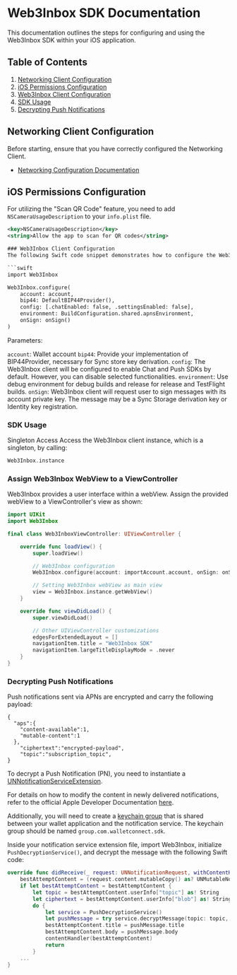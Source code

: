 # Web3Inbox SDK Documentation

This documentation outlines the steps for configuring and using the Web3Inbox SDK within your iOS application.

## Table of Contents

1. [Networking Client Configuration](#networking-client-configuration)
2. [iOS Permissions Configuration](#ios-permissions-configuration)
3. [Web3Inbox Client Configuration](#web3inbox-client-configuration)
4. [SDK Usage](#sdk-usage)
5. [Decrypting Push Notifications](#decrypting-push-notifications)

## Networking Client Configuration

Before starting, ensure that you have correctly configured the Networking Client.

- [Networking Configuration Documentation](../core/networking-configuration.md)

## iOS Permissions Configuration

For utilizing the "Scan QR Code" feature, you need to add `NSCameraUsageDescription` to your `info.plist` file.

```xml
<key>NSCameraUsageDescription</key>
<string>Allow the app to scan for QR codes</string>

### Web3Inbox Client Configuration
The following Swift code snippet demonstrates how to configure the Web3Inbox Client.

```swift
import Web3Inbox

Web3Inbox.configure(
    account: account,
    bip44: DefaultBIP44Provider(),
    config: [.chatEnabled: false, .settingsEnabled: false],
    environment: BuildConfiguration.shared.apnsEnvironment,
    onSign: onSign()
)
```
Parameters:

`account`: Wallet account
`bip44`: Provide your implementation of BIP44Provider, necessary for Sync store key derivation.
`config`: The Web3Inbox client will be configured to enable Chat and Push SDKs by default. However, you can disable selected functionalities.
`environment`: Use debug environment for debug builds and release for release and TestFlight builds.
`onSign`: Web3Inbox client will request user to sign messages with its account private key. The message may be a Sync Storage derivation key or Identity key registration.

### SDK Usage
Singleton Access
Access the Web3Inbox client instance, which is a singleton, by calling:

```swift
Web3Inbox.instance
```

### Assign Web3Inbox WebView to a ViewController
Web3Inbox provides a user interface within a webView. Assign the provided webView to a ViewController's view as shown:
```swift
import UIKit
import Web3Inbox

final class Web3InboxViewController: UIViewController {

    override func loadView() {
        super.loadView()

        // Web3Inbox configuration
        Web3Inbox.configure(account: importAccount.account, onSign: onSing)

        // Setting Web3Inbox webView as main view
        view = Web3Inbox.instance.getWebView()
    }

    override func viewDidLoad() {
        super.viewDidLoad()

        // Other UIViewController customizations
        edgesForExtendedLayout = []
        navigationItem.title = "Web3Inbox SDK"
        navigationItem.largeTitleDisplayMode = .never
    }
}

```

### Decrypting Push Notifications

Push notifications sent via APNs are encrypted and carry the following payload:

```
{
  "aps":{
    "content-available":1,
    "mutable-content":1
  },
    "ciphertext":"encrypted-payload",
    "topic":"subscription_topic",
}
```

To decrypt a Push Notification (PN), you need to instantiate a [UNNotificationServiceExtension](https://developer.apple.com/documentation/usernotifications/unnotificationserviceextension). 

For details on how to modify the content in newly delivered notifications, refer to the official Apple Developer Documentation [here](https://developer.apple.com/documentation/usernotifications/modifying_content_in_newly_delivered_notifications).

Additionally, you will need to create a [keychain group](https://developer.apple.com/documentation/security/keychain_services/keychain_items/sharing_access_to_keychain_items_among_a_collection_of_apps) that is shared between your wallet application and the notification service. The keychain group should be named `group.com.walletconnect.sdk`.

Inside your notification service extension file, import Web3Inbox, initialize `PushDecryptionService()`, and decrypt the message with the following Swift code:

```swift
override func didReceive(_ request: UNNotificationRequest, withContentHandler contentHandler: @escaping (UNNotificationContent) -> Void) {
    bestAttemptContent = (request.content.mutableCopy() as? UNMutableNotificationContent)
    if let bestAttemptContent = bestAttemptContent {
        let topic = bestAttemptContent.userInfo["topic"] as! String
        let ciphertext = bestAttemptContent.userInfo["blob"] as! String
        do {
            let service = PushDecryptionService()
            let pushMessage = try service.decryptMessage(topic: topic, ciphertext: ciphertext)
            bestAttemptContent.title = pushMessage.title
            bestAttemptContent.body = pushMessage.body
            contentHandler(bestAttemptContent)
            return
        }
    ...
}

